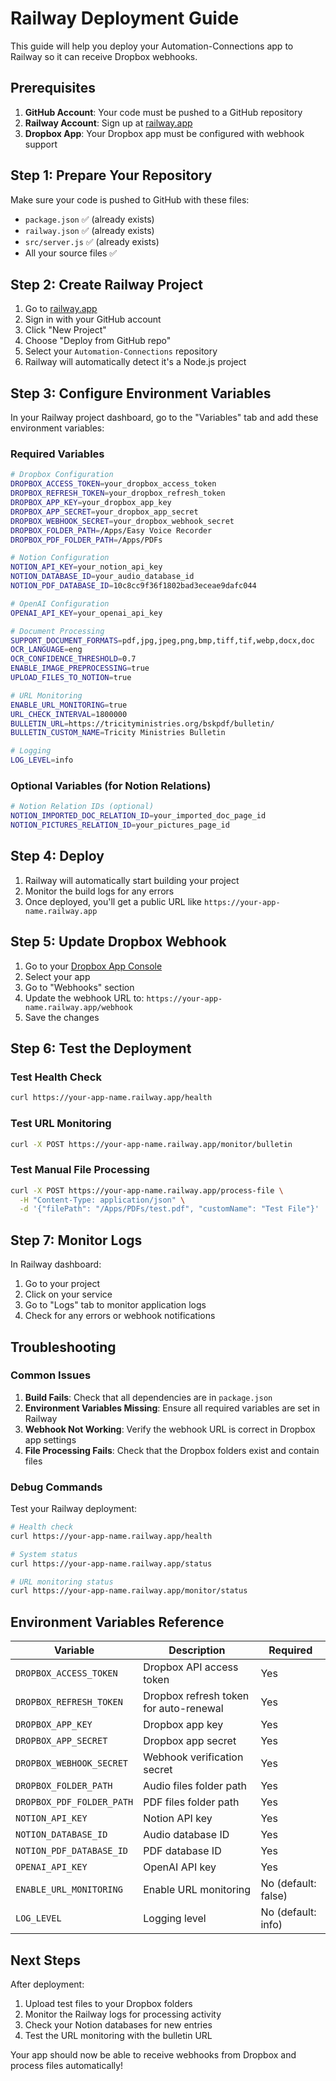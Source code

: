 # Railway Deployment Guide

This guide will help you deploy your Automation-Connections app to Railway so it can receive Dropbox webhooks.

## Prerequisites

1. **GitHub Account**: Your code must be pushed to a GitHub repository
2. **Railway Account**: Sign up at [railway.app](https://railway.app)
3. **Dropbox App**: Your Dropbox app must be configured with webhook support

## Step 1: Prepare Your Repository

Make sure your code is pushed to GitHub with these files:
- `package.json` ✅ (already exists)
- `railway.json` ✅ (already exists)
- `src/server.js` ✅ (already exists)
- All your source files ✅

## Step 2: Create Railway Project

1. Go to [railway.app](https://railway.app)
2. Sign in with your GitHub account
3. Click "New Project"
4. Choose "Deploy from GitHub repo"
5. Select your `Automation-Connections` repository
6. Railway will automatically detect it's a Node.js project

## Step 3: Configure Environment Variables

In your Railway project dashboard, go to the "Variables" tab and add these environment variables:

### Required Variables

```bash
# Dropbox Configuration
DROPBOX_ACCESS_TOKEN=your_dropbox_access_token
DROPBOX_REFRESH_TOKEN=your_dropbox_refresh_token
DROPBOX_APP_KEY=your_dropbox_app_key
DROPBOX_APP_SECRET=your_dropbox_app_secret
DROPBOX_WEBHOOK_SECRET=your_dropbox_webhook_secret
DROPBOX_FOLDER_PATH=/Apps/Easy Voice Recorder
DROPBOX_PDF_FOLDER_PATH=/Apps/PDFs

# Notion Configuration
NOTION_API_KEY=your_notion_api_key
NOTION_DATABASE_ID=your_audio_database_id
NOTION_PDF_DATABASE_ID=10c8cc9f36f1802bad3eceae9dafc044

# OpenAI Configuration
OPENAI_API_KEY=your_openai_api_key

# Document Processing
SUPPORT_DOCUMENT_FORMATS=pdf,jpg,jpeg,png,bmp,tiff,tif,webp,docx,doc
OCR_LANGUAGE=eng
OCR_CONFIDENCE_THRESHOLD=0.7
ENABLE_IMAGE_PREPROCESSING=true
UPLOAD_FILES_TO_NOTION=true

# URL Monitoring
ENABLE_URL_MONITORING=true
URL_CHECK_INTERVAL=1800000
BULLETIN_URL=https://tricityministries.org/bskpdf/bulletin/
BULLETIN_CUSTOM_NAME=Tricity Ministries Bulletin

# Logging
LOG_LEVEL=info
```

### Optional Variables (for Notion Relations)

```bash
# Notion Relation IDs (optional)
NOTION_IMPORTED_DOC_RELATION_ID=your_imported_doc_page_id
NOTION_PICTURES_RELATION_ID=your_pictures_page_id
```

## Step 4: Deploy

1. Railway will automatically start building your project
2. Monitor the build logs for any errors
3. Once deployed, you'll get a public URL like `https://your-app-name.railway.app`

## Step 5: Update Dropbox Webhook

1. Go to your [Dropbox App Console](https://www.dropbox.com/developers/apps)
2. Select your app
3. Go to "Webhooks" section
4. Update the webhook URL to: `https://your-app-name.railway.app/webhook`
5. Save the changes

## Step 6: Test the Deployment

### Test Health Check
```bash
curl https://your-app-name.railway.app/health
```

### Test URL Monitoring
```bash
curl -X POST https://your-app-name.railway.app/monitor/bulletin
```

### Test Manual File Processing
```bash
curl -X POST https://your-app-name.railway.app/process-file \
  -H "Content-Type: application/json" \
  -d '{"filePath": "/Apps/PDFs/test.pdf", "customName": "Test File"}'
```

## Step 7: Monitor Logs

In Railway dashboard:
1. Go to your project
2. Click on your service
3. Go to "Logs" tab to monitor application logs
4. Check for any errors or webhook notifications

## Troubleshooting

### Common Issues

1. **Build Fails**: Check that all dependencies are in `package.json`
2. **Environment Variables Missing**: Ensure all required variables are set in Railway
3. **Webhook Not Working**: Verify the webhook URL is correct in Dropbox app settings
4. **File Processing Fails**: Check that the Dropbox folders exist and contain files

### Debug Commands

Test your Railway deployment:
```bash
# Health check
curl https://your-app-name.railway.app/health

# System status
curl https://your-app-name.railway.app/status

# URL monitoring status
curl https://your-app-name.railway.app/monitor/status
```

## Environment Variables Reference

| Variable | Description | Required |
|----------|-------------|----------|
| `DROPBOX_ACCESS_TOKEN` | Dropbox API access token | Yes |
| `DROPBOX_REFRESH_TOKEN` | Dropbox refresh token for auto-renewal | Yes |
| `DROPBOX_APP_KEY` | Dropbox app key | Yes |
| `DROPBOX_APP_SECRET` | Dropbox app secret | Yes |
| `DROPBOX_WEBHOOK_SECRET` | Webhook verification secret | Yes |
| `DROPBOX_FOLDER_PATH` | Audio files folder path | Yes |
| `DROPBOX_PDF_FOLDER_PATH` | PDF files folder path | Yes |
| `NOTION_API_KEY` | Notion API key | Yes |
| `NOTION_DATABASE_ID` | Audio database ID | Yes |
| `NOTION_PDF_DATABASE_ID` | PDF database ID | Yes |
| `OPENAI_API_KEY` | OpenAI API key | Yes |
| `ENABLE_URL_MONITORING` | Enable URL monitoring | No (default: false) |
| `LOG_LEVEL` | Logging level | No (default: info) |

## Next Steps

After deployment:
1. Upload test files to your Dropbox folders
2. Monitor the Railway logs for processing activity
3. Check your Notion databases for new entries
4. Test the URL monitoring with the bulletin URL

Your app should now be able to receive webhooks from Dropbox and process files automatically! 